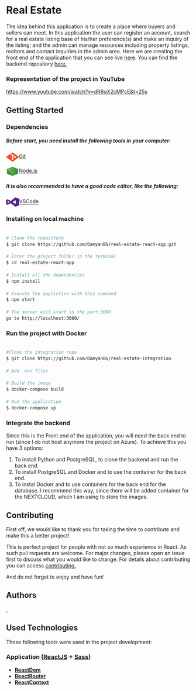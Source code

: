 # Real Estate

The idea behind this application is to create a place where buyers and sellers can meet. In this
application the user can register an account, search for a real estate listing base of his/her
preference(s) and make an inquiry of the listing; and the admin can manage resources including
property listings, realtors and contact inquiries in the admin area. Here we are creating the front
end of the application that you can see live
[here](https://real-estate-react-app.onrender.com). You can find the backend repository
[here.](https://github.com/DamyanBG/real-estate-flask-rest-api)

### Representation of the project in YouTube

https://www.youtube.com/watch?v=dR8qX2cMPcE&t=25s

## Getting Started

### Dependencies

##### Before start, you need install the following tools in your computer:

<img align="center" alt="GIT" height="25" width="35" src="https://raw.githubusercontent.com/devicons/devicon/master/icons/git/git-original.svg" style="max-width:100%;">[Git](https://git-scm.com)</img>

<img align="center" alt="NodeJS" height="25" width="35" src="https://raw.githubusercontent.com/devicons/devicon/master/icons/nodejs/nodejs-original.svg" style="max-width:100%;">[Node.js](https://nodejs.org/en/)</img>

##### It is also recommended to have a good code editor, like the following:

<img align="center" alt="VisualStudioCode" height="25" width="35" src="https://raw.githubusercontent.com/devicons/devicon/master/icons/visualstudio/visualstudio-plain.svg" style="max-width:100%;">[VSCode](https://code.visualstudio.com/)</img>

### Installing on local machine

```bash

# Clone the repository
$ git clone https://github.com/DamyanBG/real-estate-react-app.git

# Enter the project folder in the terminal
$ cd real-estate-react-app

# Install all the dependencies
$ npm install

# Execute the appliction with this command
$ npm start

# The server will start in the port:3000
go to http://localhost:3000/

```

### Run the project with Docker

```bash

#Clone the integration repo
$ git clone https://github.com/DamyanBG/real-estate-integration

# Add .env files

# Build the image
$ docker-compose build

# Run the application
$ docker-compose up

```

### Integrate the backend

Since this is the Front end of the application, you will need the back end to run (since I do not host anymore the project on Azure).
To achieve this you have 3 options:

1. To install Python and PostgreSQL, to clone the backend and run the back end.
2. To install PostgreSQL and Docker and to use the container for the back end.
3. To instal Docker and to use containers for the back end for the database. I recommend this way, since there will be added
container for the NEXTCLOUD, which I am using to store the images.

## Contributing

First off, we would like to thank you for taking the time to contribute and make this a better
project!

This is perfect project for people with not so much experience in React. As such pull requests are
welcome. For major changes, please open an issue first to discuss what you would like to change. For
details about contributing you can access
[contributing.](https://github.com/DamyanBG/real-estate-react-app/blob/main/CONTRIBUTING.md)

And do not forget to enjoy and have fun!

## Authors

<a href="https://github.com/DamyanBG">
 <img style="border-radius: 50%;" src="https://avatars.githubusercontent.com/u/93829069?v=4" width="100px;" alt=""/>
</a>
<a href="https://github.com/tihomirtx88">
 <img style="border-radius: 50%;" src="https://avatars.githubusercontent.com/u/88166066?v=4" width="100px;" alt=""/>
</a>

## Used Technologies

Those following tools were used in the project development:

### **Application** ([ReactJS](https://reactjs.org/) + [Sass](https://sass-lang.com/))

-   **[ReactDom](https://reactjs.org/docs/react-dom.html)**
-   **[ReactRouter](https://reactrouter.com/en/main)**
-   **[ReactContext](https://reactjs.org/docs/context.html)**
